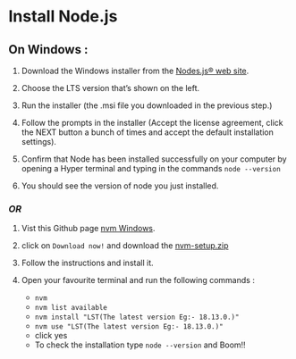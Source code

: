 # Install Node.js
## On Windows :
1. Download the Windows installer from the [Nodes.js® web site](https://nodejs.org/en/). 
2. Choose the LTS version that’s shown on the left. 

3. Run the installer (the .msi file you downloaded in the previous step.)

4. Follow the prompts in the installer (Accept the license agreement, click the NEXT button a bunch of times and accept the default installation settings).
5. Confirm that Node has been installed successfully on your computer by opening a Hyper terminal and typing in the commands ```node --version```

6. You should see the version of node you just installed.

### ***OR***
1. Vist this Github page [nvm Windows](https://github.com/coreybutler/nvm-windows).
2. click on `Download now!` and download the [nvm-setup.zip](https://github.com/coreybutler/nvm-windows/releases/download/1.1.10/nvm-setup.zip)
3. Follow the instructions and install it.
4. Open your favourite terminal and run the following commands :
    
    * `nvm`
    * `nvm list available`
    * `nvm install "LST(The latest version Eg:- 18.13.0.)"`
    * `nvm use "LST(The latest version Eg:- 18.13.0.)"`
    * click yes
    * To check the installation type `node --version` and Boom!!
